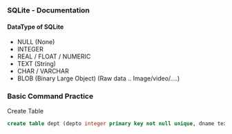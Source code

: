 ### SQLite - Documentation
 #### DataType of SQLite
 - NULL (None)
 - INTEGER 
 - REAL / FLOAT / NUMERIC
 - TEXT (String)
 - CHAR / VARCHAR 
 - BLOB (Binary Large Object)  (Raw data .. Image/video/....)


### Basic Command Practice 

Create Table
```sql
create table dept (depto integer primary key not null unique, dname text);
```
